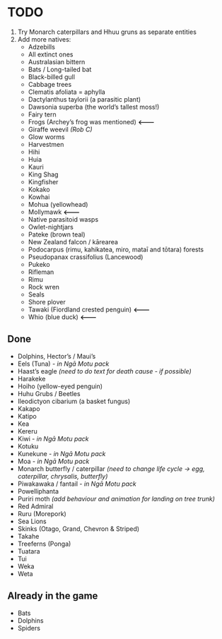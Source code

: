 # TODO

1. Try Monarch caterpillars and Hhuu gruns as separate entities
2. Add more natives:
    - Adzebills
    - All extinct ones
    - Australasian bittern
    - Bats / Long-tailed bat
    - Black-billed gull
    - Cabbage trees
    - Clematis afoliata = aphylla
    - Dactylanthus taylorii (a parasitic plant)
    - Dawsonia superba (the world’s tallest moss!)
    - Fairy tern
    - Frogs (Archey’s frog was mentioned) **<---**
    - Giraffe weevil _(Rob C)_
    - Glow worms
    - Harvestmen
    - Hihi
    - Huia
    - Kauri
    - King Shag
    - Kingfisher
    - Kokako
    - Kowhai
    - Mohua (yellowhead)
    - Mollymawk **<---**
    - Native parasitoid wasps
    - Owlet-nightjars
    - Pateke (brown teal)
    - New Zealand falcon / kārearea
    - Podocarpus (rimu, kahikatea, miro, mataī and tōtara) forests
    - Pseudopanax crassifolius (Lancewood)
    - Pukeko
    - Rifleman
    - Rimu
    - Rock wren
    - Seals
    - Shore plover
    - Tawaki (Fiordland crested penguin) **<---**
    - Whio (blue duck) **<---**

## Done

- Dolphins, Hector’s / Maui’s
- Eels (Tuna) - _in Ngā Motu pack_
- Haast’s eagle _(need to do text for death cause - if possible)_
- Harakeke
- Hoiho (yellow-eyed penguin)
- Huhu Grubs / Beetles
- Ileodictyon cibarium (a basket fungus)
- Kakapo
- Katipo
- Kea
- Kereru
- Kiwi - _in Ngā Motu pack_
- Kotuku
- Kunekune - _in Ngā Motu pack_
- Moa - _in Ngā Motu pack_
- Monarch butterfly / caterpillar _(need to change life cycle -> egg, caterpillar, chrysalis, butterfly)_
- Piwakawaka / fantail - _in Ngā Motu pack_
- Powelliphanta
- Puriri moth _(add behaviour and animation for landing on tree trunk)_
- Red Admiral
- Ruru (Morepork)
- Sea Lions
- Skinks (Otago, Grand, Chevron & Striped)
- Takahe
- Treeferns (Ponga)
- Tuatara
- Tui
- Weka
- Weta

## Already in the game

- Bats
- Dolphins
- Spiders
